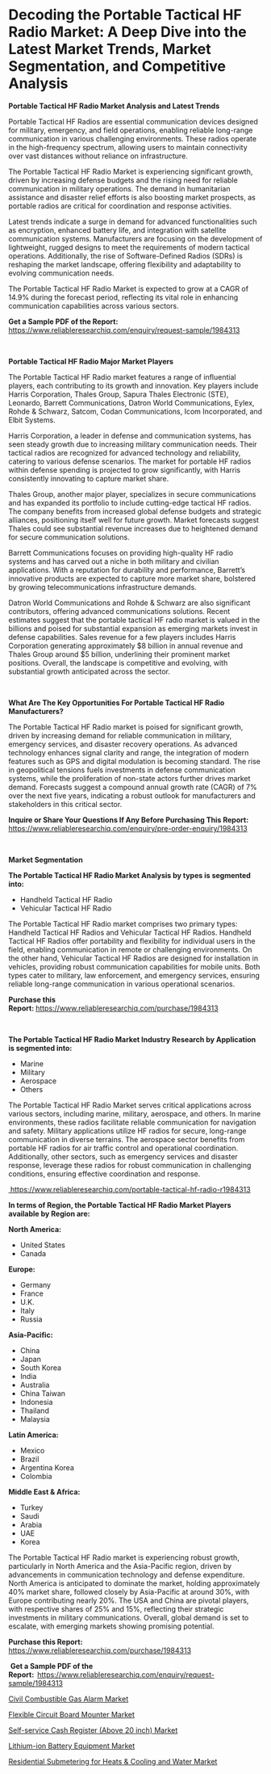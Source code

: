 <p><h1>Decoding the Portable Tactical HF Radio Market: A Deep Dive into the Latest Market Trends, Market Segmentation, and Competitive Analysis</h1></p><p><strong>Portable Tactical HF Radio Market Analysis and Latest Trends</strong></p>
<p><p>Portable Tactical HF Radios are essential communication devices designed for military, emergency, and field operations, enabling reliable long-range communication in various challenging environments. These radios operate in the high-frequency spectrum, allowing users to maintain connectivity over vast distances without reliance on infrastructure.</p><p>The Portable Tactical HF Radio Market is experiencing significant growth, driven by increasing defense budgets and the rising need for reliable communication in military operations. The demand in humanitarian assistance and disaster relief efforts is also boosting market prospects, as portable radios are critical for coordination and response activities.</p><p>Latest trends indicate a surge in demand for advanced functionalities such as encryption, enhanced battery life, and integration with satellite communication systems. Manufacturers are focusing on the development of lightweight, rugged designs to meet the requirements of modern tactical operations. Additionally, the rise of Software-Defined Radios (SDRs) is reshaping the market landscape, offering flexibility and adaptability to evolving communication needs.</p><p>The Portable Tactical HF Radio Market is expected to grow at a CAGR of 14.9% during the forecast period, reflecting its vital role in enhancing communication capabilities across various sectors.</p></p>
<p><strong>Get a Sample PDF of the Report:&nbsp;</strong> <a href="https://www.reliableresearchiq.com/enquiry/request-sample/1984313?utm_campaign=973&utm_medium=2&utm_source=Github&utm_content=ia&utm_term=28022025&utm_id=portable-tactical-hf-radio">https://www.reliableresearchiq.com/enquiry/request-sample/1984313</a></p>
<p>&nbsp;</p>
<p><strong>Portable Tactical HF Radio Major Market Players</strong></p>
<p><p>The Portable Tactical HF Radio market features a range of influential players, each contributing to its growth and innovation. Key players include Harris Corporation, Thales Group, Sapura Thales Electronic (STE), Leonardo, Barrett Communications, Datron World Communications, Eylex, Rohde & Schwarz, Satcom, Codan Communications, Icom Incorporated, and Elbit Systems.</p><p>Harris Corporation, a leader in defense and communication systems, has seen steady growth due to increasing military communication needs. Their tactical radios are recognized for advanced technology and reliability, catering to various defense scenarios. The market for portable HF radios within defense spending is projected to grow significantly, with Harris consistently innovating to capture market share.</p><p>Thales Group, another major player, specializes in secure communications and has expanded its portfolio to include cutting-edge tactical HF radios. The company benefits from increased global defense budgets and strategic alliances, positioning itself well for future growth. Market forecasts suggest Thales could see substantial revenue increases due to heightened demand for secure communication solutions.</p><p>Barrett Communications focuses on providing high-quality HF radio systems and has carved out a niche in both military and civilian applications. With a reputation for durability and performance, Barrett’s innovative products are expected to capture more market share, bolstered by growing telecommunications infrastructure demands.</p><p>Datron World Communications and Rohde & Schwarz are also significant contributors, offering advanced communications solutions. Recent estimates suggest that the portable tactical HF radio market is valued in the billions and poised for substantial expansion as emerging markets invest in defense capabilities. Sales revenue for a few players includes Harris Corporation generating approximately $8 billion in annual revenue and Thales Group around $5 billion, underlining their prominent market positions. Overall, the landscape is competitive and evolving, with substantial growth anticipated across the sector.</p></p>
<p>&nbsp;</p>
<p><strong>What Are The Key Opportunities For Portable Tactical HF Radio Manufacturers?</strong></p>
<p><p>The Portable Tactical HF Radio market is poised for significant growth, driven by increasing demand for reliable communication in military, emergency services, and disaster recovery operations. As advanced technology enhances signal clarity and range, the integration of modern features such as GPS and digital modulation is becoming standard. The rise in geopolitical tensions fuels investments in defense communication systems, while the proliferation of non-state actors further drives market demand. Forecasts suggest a compound annual growth rate (CAGR) of 7% over the next five years, indicating a robust outlook for manufacturers and stakeholders in this critical sector.</p></p>
<p><strong>Inquire or Share Your Questions If Any Before Purchasing This Report:</strong> <a href="https://www.reliableresearchiq.com/enquiry/pre-order-enquiry/1984313?utm_campaign=973&utm_medium=2&utm_source=Github&utm_content=ia&utm_term=28022025&utm_id=portable-tactical-hf-radio">https://www.reliableresearchiq.com/enquiry/pre-order-enquiry/1984313</a></p>
<p>&nbsp;</p>
<p><strong>Market Segmentation</strong></p>
<p><strong>The Portable Tactical HF Radio Market Analysis by types is segmented into:</strong></p>
<p><ul><li>Handheld Tactical HF Radio</li><li>Vehicular Tactical HF Radio</li></ul></p>
<p><p>The Portable Tactical HF Radio market comprises two primary types: Handheld Tactical HF Radios and Vehicular Tactical HF Radios. Handheld Tactical HF Radios offer portability and flexibility for individual users in the field, enabling communication in remote or challenging environments. On the other hand, Vehicular Tactical HF Radios are designed for installation in vehicles, providing robust communication capabilities for mobile units. Both types cater to military, law enforcement, and emergency services, ensuring reliable long-range communication in various operational scenarios.</p></p>
<p><strong>Purchase this Report:&nbsp;</strong><a href="https://www.reliableresearchiq.com/purchase/1984313?utm_campaign=973&utm_medium=2&utm_source=Github&utm_content=ia&utm_term=28022025&utm_id=portable-tactical-hf-radio">https://www.reliableresearchiq.com/purchase/1984313</a></p>
<p>&nbsp;</p>
<p><strong>The Portable Tactical HF Radio Market Industry Research by Application is segmented into:</strong></p>
<p><ul><li>Marine</li><li>Military</li><li>Aerospace</li><li>Others</li></ul></p>
<p><p>The Portable Tactical HF Radio Market serves critical applications across various sectors, including marine, military, aerospace, and others. In marine environments, these radios facilitate reliable communication for navigation and safety. Military applications utilize HF radios for secure, long-range communication in diverse terrains. The aerospace sector benefits from portable HF radios for air traffic control and operational coordination. Additionally, other sectors, such as emergency services and disaster response, leverage these radios for robust communication in challenging conditions, ensuring effective coordination and response.</p></p>
<p><a href="https://www.reliableresearchiq.com/portable-tactical-hf-radio-r1984313?utm_campaign=973&utm_medium=2&utm_source=Github&utm_content=ia&utm_term=28022025&utm_id=portable-tactical-hf-radio">&nbsp;https://www.reliableresearchiq.com/portable-tactical-hf-radio-r1984313</a></p>
<p><strong>In terms of Region, the Portable Tactical HF Radio Market Players available by Region are:</strong></p>
<p>
    <p> <strong> North America: </strong>
        <ul>
            <li>United States</li>
            <li>Canada</li>
        </ul>
        </p> 
    <p> <strong> Europe: </strong>
        <ul>
            <li>Germany</li>
            <li>France</li>
            <li>U.K.</li>
            <li>Italy</li>
            <li>Russia</li>
        </ul>
        </p> 
    <p> <strong> Asia-Pacific: </strong>
        <ul>
            <li>China</li>
            <li>Japan</li>
            <li>South Korea</li>
            <li>India</li>
            <li>Australia</li>
            <li>China Taiwan</li>
            <li>Indonesia</li>
            <li>Thailand</li>
            <li>Malaysia</li>
        </ul>
        </p> 
    <p> <strong> Latin America: </strong>
        <ul>
            <li>Mexico</li>
            <li>Brazil</li>
            <li>Argentina Korea</li>
            <li>Colombia</li>
        </ul>
        </p> 
    <p> <strong> Middle East & Africa: </strong>
        <ul>
            <li>Turkey</li>
            <li>Saudi</li>
            <li>Arabia</li>
            <li>UAE</li>
            <li>Korea</li>
        </ul>
    </p>
    </p>
<p><p>The Portable Tactical HF Radio market is experiencing robust growth, particularly in North America and the Asia-Pacific region, driven by advancements in communication technology and defense expenditure. North America is anticipated to dominate the market, holding approximately 40% market share, followed closely by Asia-Pacific at around 30%, with Europe contributing nearly 20%. The USA and China are pivotal players, with respective shares of 25% and 15%, reflecting their strategic investments in military communications. Overall, global demand is set to escalate, with emerging markets showing promising potential.</p></p>
<p><strong>Purchase this Report: </strong><a href="https://www.reliableresearchiq.com/purchase/1984313?utm_campaign=973&utm_medium=2&utm_source=Github&utm_content=ia&utm_term=28022025&utm_id=portable-tactical-hf-radio">https://www.reliableresearchiq.com/purchase/1984313</a></p>
<p>&nbsp;<strong>Get a Sample PDF of the Report:&nbsp;&nbsp;</strong><a href="https://www.reliableresearchiq.com/enquiry/request-sample/1984313?utm_campaign=973&utm_medium=2&utm_source=Github&utm_content=ia&utm_term=28022025&utm_id=portable-tactical-hf-radio">https://www.reliableresearchiq.com/enquiry/request-sample/1984313</a></p>
<p><strong></strong></p>
<p><p><a href="https://github.com/beyeagamizjp/Market-Research-Report-List-1/blob/main/civil-combustible-gas-alarm-market.md?utm_campaign=973&utm_medium=2&utm_source=Github&utm_content=ia&utm_term=28022025&utm_id=portable-tactical-hf-radio">Civil Combustible Gas Alarm Market</a></p><p><a href="https://github.com/stickkinkel/Market-Research-Report-List-1/blob/main/flexible-circuit-board-mounter-market.md?utm_campaign=973&utm_medium=2&utm_source=Github&utm_content=ia&utm_term=28022025&utm_id=portable-tactical-hf-radio">Flexible Circuit Board Mounter Market</a></p><p><a href="https://github.com/shafriusizi/Market-Research-Report-List-1/blob/main/self-service-cash-register-above-20-inch-market.md?utm_campaign=973&utm_medium=2&utm_source=Github&utm_content=ia&utm_term=28022025&utm_id=portable-tactical-hf-radio">Self-service Cash Register (Above 20 inch) Market</a></p><p><a href="https://github.com/kukolkasimo5/Market-Research-Report-List-1/blob/main/lithium-ion-battery-equipment-market.md?utm_campaign=973&utm_medium=2&utm_source=Github&utm_content=ia&utm_term=28022025&utm_id=portable-tactical-hf-radio">Lithium-ion Battery Equipment Market</a></p><p><a href="https://github.com/mudgeadamsvx/Market-Research-Report-List-1/blob/main/residential-submetering-for-heats-cooling-and-water-market.md?utm_campaign=973&utm_medium=2&utm_source=Github&utm_content=ia&utm_term=28022025&utm_id=portable-tactical-hf-radio">Residential Submetering for Heats & Cooling and Water Market</a></p></p>